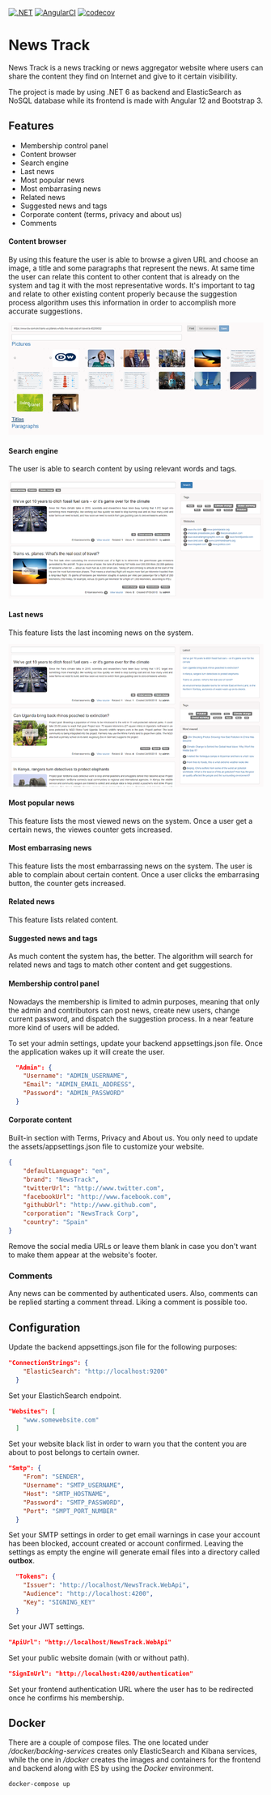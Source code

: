 [![.NET](https://github.com/gcastellov/news-track/actions/workflows/dotnet.yml/badge.svg)](https://github.com/gcastellov/news-track/actions/workflows/dotnet.yml)
[![AngularCI](https://github.com/gcastellov/news-track/actions/workflows/main.yml/badge.svg)](https://github.com/gcastellov/news-track/actions/workflows/main.yml)
[![codecov](https://codecov.io/gh/gcastellov/news-track/branch/master/graph/badge.svg?token=LE8R33PYZZ)](https://codecov.io/gh/gcastellov/news-track)

# News Track
News Track is a news tracking or news aggregator website where users can share the content they find on Internet and give to it certain visibility.


The project is made by using .NET 6 as backend and ElasticSearch as NoSQL database while its frontend is made with Angular 12 and Bootstrap 3.

## Features
- Membership control panel
- Content browser
- Search engine
- Last news
- Most popular news
- Most embarrasing news
- Related news
- Suggested news and tags
- Corporate content (terms, privacy and about us)
- Comments

#### Content browser
By using this feature the user is able to browse a given URL and choose an image, a title and some paragraphs that represent the news. At same time the user can relate this content to other content that is already on the system and tag it with the most representative words.
It's important to tag and relate to other existing content properly because the suggestion process algorithm uses this information in order to accomplish more accurate suggestions.

![Content browser](doc/browse.png)

#### Search engine
The user is able to search content by using relevant words and tags.

![Search engine](doc/search.png)

#### Last news
This feature lists the last incoming news on the system.

![News list](doc/list.png)

#### Most popular news
This feature lists the most viewed news on the system. Once a user get a certain news, the viewes counter gets increased.

#### Most embarrasing news
This feature lists the most embarrassing news on the system. The user is able to complain about certain content. Once a user clicks the embarrasing button, the counter gets increased.

#### Related news
This feature lists related content.

#### Suggested news and tags
As much content the system has, the better. The algorithm will search for related news and tags to match other content and get suggestions.

#### Membership control panel
Nowadays the membership is limited to admin purposes, meaning that only the admin and contributors can post news, create new users, change current password, and dispatch the suggestion process. In a near feature more kind of users will be added.

To set your admin settings, update your backend appsettings.json file. Once the application wakes up it will create the user.

```json
  "Admin": {
    "Username": "ADMIN_USERNAME",
    "Email": "ADMIN_EMAIL_ADDRESS",
    "Password": "ADMIN_PASSWORD"
  }
```

#### Corporate content
Built-in section with Terms, Privacy and About us. You only need to update the assets/appsettings.json file to customize your website.

```json
{
    "defaultLanguage": "en",
    "brand": "NewsTrack",
    "twitterUrl": "http://www.twitter.com",
    "facebookUrl": "http://www.facebook.com",
    "githubUrl": "http://www.github.com",
    "corporation": "NewsTrack Corp",
    "country": "Spain"
}
```

Remove the social media URLs or leave them blank in case you don't want to make them appear at the website's footer.

### Comments
Any news can be commented by authenticated users. Also, comments can be replied starting a comment thread. Liking a comment is possible too.


## Configuration
Update the backend appsettings.json file for the following purposes:

```json
"ConnectionStrings": {
    "ElasticSearch": "http://localhost:9200"
  }
```
Set your ElastichSearch endpoint.

```json
"Websites": [
    "www.somewebsite.com"
  ]
```
Set your website black list in order to warn you that the content you are about to post belongs to certain owner.

```json
"Smtp": {
    "From": "SENDER",
    "Username": "SMTP_USERNAME",
    "Host": "SMTP_HOSTNAME",
    "Password": "SMTP_PASSWORD",
    "Port": "SMPT_PORT_NUMBER"
  }
```
Set your SMTP settings in order to get email warnings in case your account has been blocked, account created or account confirmed. Leaving the settings as empty the engine will generate email files into a directory called **outbox**.

```json
  "Tokens": {
    "Issuer": "http://localhost/NewsTrack.WebApi",
    "Audience": "http://localhost:4200",
    "Key": "SIGNING_KEY"
  }
```
Set your JWT settings.

```json
"ApiUrl": "http://localhost/NewsTrack.WebApi"
```
Set your public website domain (with or without path).

```json
"SignInUrl": "http://localhost:4200/authentication"
```
Set your frontend authentication URL where the user has to be redirected once he confirms his membership.

## Docker

There are a couple of compose files. The one located under */docker/backing-services* creates only ElasticSearch and Kibana services, while the one in */docker* creates the images and containers for the frontend and backend along with ES by using the *Docker* environment.

```
docker-compose up
```

